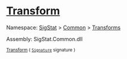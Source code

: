 # [Transform](./BinaryRasterizer-100663654.md)

Namespace: [SigStat]() > [Common](./../../README.md) > [Transforms](./../README.md)

Assembly: SigStat.Common.dll

<sub>[Transform](./BinaryRasterizer-100663654.md) ( [`Signature`](./../../Signature.md) signature )</sub>              <sub></sub>
